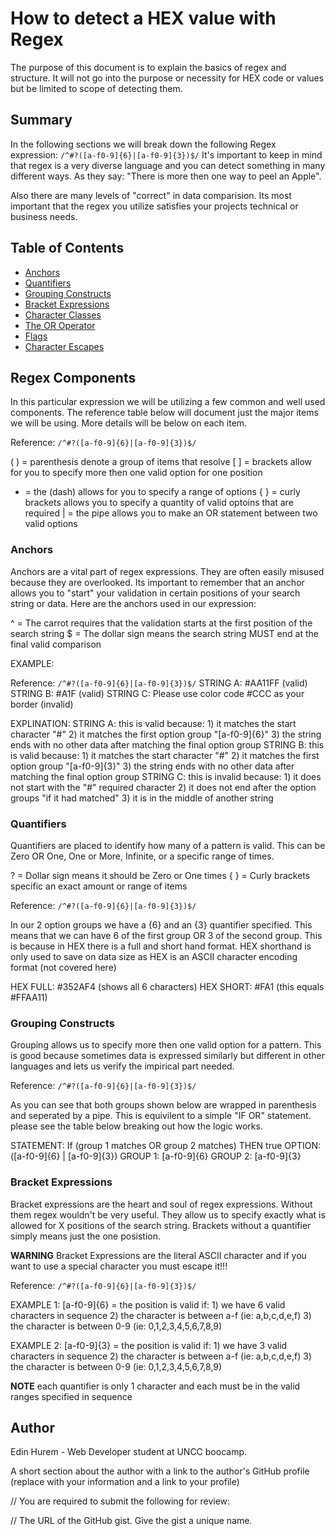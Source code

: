 # How to detect a HEX value with Regex

The purpose of this document is to explain the basics of regex and structure.  It will not go into the purpose
or necessity for HEX code or values but be limited to scope of detecting them.

## Summary

In the following sections we will break down the following Regex expression: `/^#?([a-f0-9]{6}|[a-f0-9]{3})$/`
It's important to keep in mind that regex is a very diverse language and you can detect something in many 
different ways.  As they say: "There is more then one way to peel an Apple".

Also there are many levels of "correct" in data comparision.  Its most important that the regex you utilize
satisfies your projects technical or business needs.

## Table of Contents

- [Anchors](#anchors)
- [Quantifiers](#quantifiers)
- [Grouping Constructs](#grouping-constructs)
- [Bracket Expressions](#bracket-expressions)
- [Character Classes](#character-classes)
- [The OR Operator](#the-or-operator)
- [Flags](#flags)
- [Character Escapes](#character-escapes)

## Regex Components

In this particular expression we will be utilizing a few common and well used components.  The reference
table below will document just the major items we will be using.  More details will be below on each item.

Reference: `/^#?([a-f0-9]{6}|[a-f0-9]{3})$/`

( ) = parenthesis denote a group of items that resolve
[ ] = brackets allow for you to specify more then one valid option for one position
 -  = the (dash) allows for you to specify a range of options
{ } = curly brackets allows you to specify a quantity of valid optoins that are required
 |  = the pipe allows you to make an OR statement between two valid options

### Anchors

Anchors are a vital part of regex expressions.  They are often easily misused because they are overlooked.
Its important to remember that an anchor allows you to "start" your validation in certain positions of
your search string or data.  Here are the anchors used in our expression:

 ^  = The carrot requires that the validation starts at the first position of the search string
 $  = The dollar sign means the search string MUST end at the final valid comparison

 EXAMPLE:

 Reference: `/^#?([a-f0-9]{6}|[a-f0-9]{3})$/`
 STRING A: #AA11FF   (valid)
 STRING B: #A1F      (valid)
 STRING C: Please use color code #CCC as your border  (invalid)

 EXPLINATION:
 STRING A: this is valid because:
            1) it matches the start character "#"
            2) it matches the first option group "[a-f0-9]{6}"
            3) the string ends with no other data after matching the final option group
 STRING B: this is valid because:
            1) it matches the start character "#"
            2) it matches the first option group "[a-f0-9]{3}"
            3) the string ends with no other data after matching the final option group
 STRING C: this is invalid because:
            1) it does not start with the "#" required character
            2) it does not end after the option groups "if it had matched"
            3) it is in the middle of another string

### Quantifiers

Quantifiers are placed to identify how many of a pattern is valid.  This can be Zero OR One, One or More, Infinite, or a specific range of times.

 ?  = Dollar sign means it should be Zero or One times
{ } = Curly brackets specific an exact amount or range of items

Reference: `/^#?([a-f0-9]{6}|[a-f0-9]{3})$/`

In our 2 option groups we have a {6} and an {3} quantifier specified.  This means that we can have 6 of the first group OR 3 of the second group.  This is because in HEX there is a full and short hand format.  HEX shorthand is only used to save on data size as HEX is an ASCII character encoding format (not covered here)

HEX FULL: #352AF4  (shows all 6 characters)
HEX SHORT: #FA1    (this equals #FFAA11)

### Grouping Constructs

Grouping allows us to specify more then one valid option for a pattern.  This is good because sometimes data is
expressed similarly but different in other languages and lets us verify the impirical part needed.

Reference: `/^#?([a-f0-9]{6}|[a-f0-9]{3})$/`

As you can see that both groups shown below are wrapped in parenthesis and seperated by a pipe.  This is equivilent
to a simple "IF OR" statement.  please see the table below breaking out how the logic works.

STATEMENT: If (group 1 matches OR group 2 matches) THEN true
OPTION: ([a-f0-9]{6} | [a-f0-9]{3})
GROUP 1: [a-f0-9]{6}
GROUP 2: [a-f0-9]{3}

### Bracket Expressions

Bracket expressions are the heart and soul of regex expressions.  Without them regex wouldn't be very useful.
They allow us to specify exactly what is allowed for X positions of the search string.  Brackets without a 
quantifier simply means just the one posistion.

**WARNING** Bracket Expressions are the literal ASCII character and if you 
            want to use a special character you must escape it!!!

Reference: `/^#?([a-f0-9]{6}|[a-f0-9]{3})$/`

EXAMPLE 1: [a-f0-9]{6} = the position is valid if:
                          1) we have 6 valid characters in sequence
                          2) the character is between a-f (ie: a,b,c,d,e,f)
                          3) the character is between 0-9 (ie: 0,1,2,3,4,5,6,7,8,9)

EXAMPLE 2: [a-f0-9]{3} = the position is valid if:
                          1) we have 3 valid characters in sequence
                          2) the character is between a-f (ie: a,b,c,d,e,f)
                          3) the character is between 0-9 (ie: 0,1,2,3,4,5,6,7,8,9)

**NOTE** each quantifier is only 1 character and each must be in the valid ranges specified in sequence

## Author
Edin Hurem - Web Developer student at UNCC boocamp. 

A short section about the author with a link to the author's GitHub profile (replace with your information and a link to your profile)

// You are required to submit the following for review:

// The URL of the GitHub gist. Give the gist a unique name.
